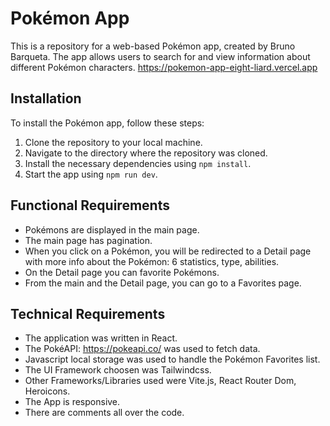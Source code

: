 # Pokémon App

This is a repository for a web-based Pokémon app, created by Bruno Barqueta. The app allows users to search for and view information about different Pokémon characters.
https://pokemon-app-eight-liard.vercel.app

## Installation

To install the Pokémon app, follow these steps:

1. Clone the repository to your local machine.
2. Navigate to the directory where the repository was cloned.
3. Install the necessary dependencies using `npm install`.
4. Start the app using `npm run dev`.


## Functional Requirements

- Pokémons are displayed in the main page.
- The main page has pagination.
- When you click on a Pokémon, you will be redirected to a Detail page with more info about the Pokémon: 6 statistics, type, abilities.
- On the Detail page you can favorite Pokémons.
- From the main and the Detail page, you can go to a Favorites page.


## Technical Requirements

- The application was written in React.
- The PokéAPI: https://pokeapi.co/ was used to fetch data.
- Javascript local storage was used to handle the Pokémon Favorites list.
- The UI Framework choosen was Tailwindcss.
- Other Frameworks/Libraries used were Vite.js, React Router Dom, Heroicons.
- The App is responsive.
- There are comments all over the code.
